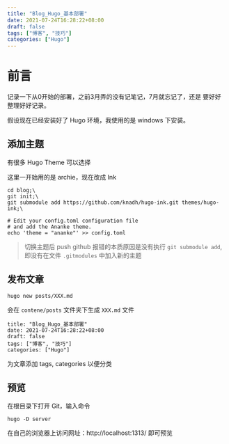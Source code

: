 ```yaml
---
title: "Blog_Hugo_基本部署"
date: 2021-07-24T16:28:22+08:00
draft: false
tags: ["博客", "技巧"]
categories: ["Hugo"]
---
```


# 前言

记录一下从0开始的部署，之前3月弄的没有记笔记，7月就忘记了，还是 要好好整理好好记录。

假设现在已经安装好了 Hugo 环境，我使用的是 windows 下安装。

## 添加主题

有很多 Hugo Theme 可以选择

这里一开始用的是 archie，现在改成 Ink

```
cd blog;\
git init;\
git submodule add https://github.com/knadh/hugo-ink.git themes/hugo-ink;\

# Edit your config.toml configuration file
# and add the Ananke theme.
echo 'theme = "ananke"' >> config.toml
```

> 切换主题后 push github 报错的本质原因是没有执行 `git submodule add`, 即没有在文件 `.gitmodules` 中加入新的主题

## 发布文章

```hugo
hugo new posts/XXX.md
```

会在 `contene/posts` 文件夹下生成 `XXX.md` 文件

```
title: "Blog_Hugo_基本部署"
date: 2021-07-24T16:28:22+08:00
draft: false
tags: ["博客", "技巧"]
categories: ["Hugo"]
```

为文章添加 tags, categories 以便分类

## 预览

在根目录下打开 Git，输入命令

```
hugo -D server
```

在自己的浏览器上访问网址：http://localhost:1313/ 即可预览

